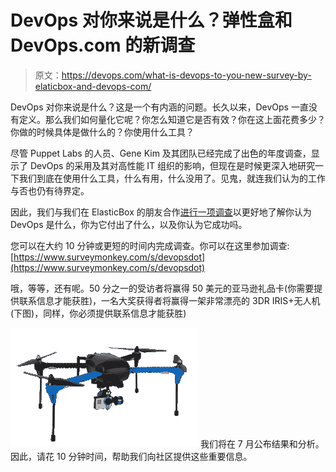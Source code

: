 # DevOps 对你来说是什么？弹性盒和 DevOps.com 的新调查

> 原文：<https://devops.com/what-is-devops-to-you-new-survey-by-elaticbox-and-devops-com/>

DevOps 对你来说是什么？这是一个有内涵的问题。长久以来，DevOps 一直没有定义。那么我们如何量化它呢？你怎么知道它是否有效？你在这上面花费多少？你做的时候具体是做什么的？你使用什么工具？

尽管 Puppet Labs 的人员、Gene Kim 及其团队已经完成了出色的年度调查，显示了 DevOps 的采用及其对高性能 IT 组织的影响，但现在是时候更深入地研究一下我们到底在使用什么工具，什么有用，什么没用了。见鬼，就连我们认为的工作与否也仍有待界定。

因此，我们与我们在 ElasticBox 的朋友合作[进行一项调查](https://www.surveymonkey.com/s/devopsdot)以更好地了解你认为 DevOps 是什么，你为它付出了什么，以及你认为它成功吗。

您可以在大约 10 分钟或更短的时间内完成调查。你可以在这里参加调查:[https://www.surveymonkey.com/s/devopsdot](https://www.surveymonkey.com/s/devopsdot)

哦，等等，还有呢。50 分之一的受访者将赢得 50 美元的亚马逊礼品卡(你需要提供联系信息才能获胜)，一名大奖获得者将赢得一架非常漂亮的 3DR IRIS+无人机(下图)，同样，你必须提供联系信息才能获胜)

[![IRIS_gopro](img/d97e68a9685366fae59e00ad66322dcf.png)](https://devops.com/wp-content/uploads/2015/06/IRIS_gopro.png) 我们将在 7 月公布结果和分析。因此，请花 10 分钟时间，帮助我们向社区提供这些重要信息。